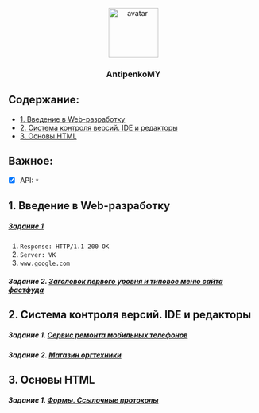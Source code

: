 <p align="center">
  <a href="https://it-kursy.adukar.by/web-design/">
    <img src="https://avatars1.githubusercontent.com/u/25266367?s=400&u=cc29dc0b0f77c788fd2688cb87fb629fddfb03a1&v=4" alt="avatar" width="100px">
  </a>
  <h3 align="center">AntipenkoMY</h3>
</p>

## Содержание:
- [1. Введение в Web-разработку](#1-Введение-в-Web-разработку)
- [2. Система контроля версий. IDE и редакторы](#2-Система-контроля-версий-IDE-и-редакторы)
- [3. Основы HTML](#3-Основы-HTML)


## Важное:
- [x] API: `*`
<!-- Хорошая структура проектов: https://github.com/AdukarIT/PavlenkoAA -->


## 1. Введение в Web-разработку
##### [Задание 1](https://github.com/AdukarIT/AntipenkoMY/tree/master/Task_1)
  1. `Response: HTTP/1.1 200 OK`
  2. `Server: VK`
  3. `www.google.com`
##### Задание 2. [Заголовок первого уровня и типовое меню сайта фастфуда](https://jsfiddle.net/Maximilllian/02s1kz75/3/)

## 2. Система контроля версий. IDE и редакторы
#####	Задание 1. [Сервис ремонта мобильных телефонов](https://github.com/AdukarIT/AntipenkoMY/tree/master/Task_2/Mobile%20phone%20repair%20service)
##### Задание 2. [Магазин оргтехники](https://github.com/AdukarIT/AntipenkoMY/tree/master/Task_2/Office%20equipment%20store)


## 3. Основы HTML
##### Задание 1. [Формы. Ссылочные протоколы](#)
